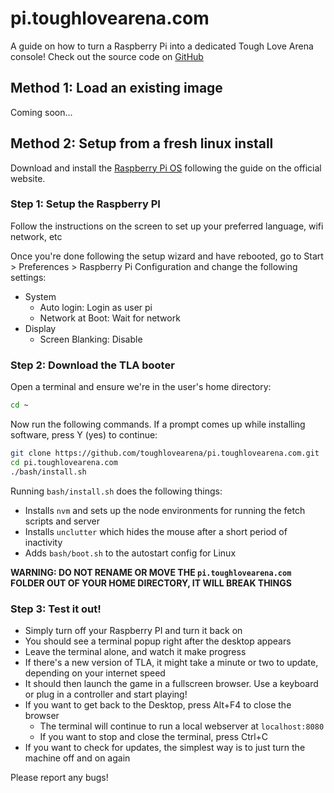 # pi.toughlovearena.com

A guide on how to turn a Raspberry Pi into a dedicated Tough Love Arena console! Check out the source code on [GitHub](https://github.com/toughlovearena/pi.toughlovearena.com)

## Method 1: Load an existing image

Coming soon...

## Method 2: Setup from a fresh linux install

Download and install the [Raspberry Pi OS](https://www.raspberrypi.org/software/operating-systems/#raspberry-pi-os-32-bit) following the guide on the official website.

### Step 1: Setup the Raspberry PI

Follow the instructions on the screen to set up your preferred language, wifi network, etc

Once you're done following the setup wizard and have rebooted, go to Start > Preferences > Raspberry Pi Configuration and change the following settings:

- System
  - Auto login: Login as user pi
  - Network at Boot: Wait for network
- Display
  - Screen Blanking: Disable

### Step 2: Download the TLA booter

Open a terminal and ensure we're in the user's home directory:

```bash
cd ~
```

Now run the following commands. If a prompt comes up while installing software, press Y (yes) to continue:

```bash
git clone https://github.com/toughlovearena/pi.toughlovearena.com.git
cd pi.toughlovearena.com
./bash/install.sh
```

Running `bash/install.sh` does the following things:

- Installs `nvm` and sets up the node environments for running the fetch scripts and server
- Installs `unclutter` which hides the mouse after a short period of inactivity
- Adds `bash/boot.sh` to the autostart config for Linux

**WARNING: DO NOT RENAME OR MOVE THE `pi.toughlovearena.com` FOLDER OUT OF YOUR HOME DIRECTORY, IT WILL BREAK THINGS**

### Step 3: Test it out!

- Simply turn off your Raspberry PI and turn it back on
- You should see a terminal popup right after the desktop appears
- Leave the terminal alone, and watch it make progress
- If there's a new version of TLA, it might take a minute or two to update, depending on your internet speed
- It should then launch the game in a fullscreen browser. Use a keyboard or plug in a controller and start playing!
- If you want to get back to the Desktop, press Alt+F4 to close the browser
  - The terminal will continue to run a local webserver at `localhost:8080`
  - If you want to stop and close the terminal, press Ctrl+C
- If you want to check for updates, the simplest way is to just turn the machine off and on again

Please report any bugs!
